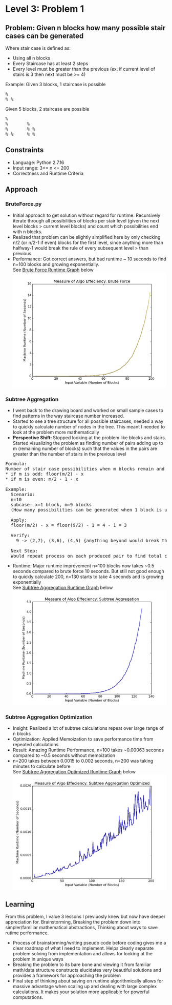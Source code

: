 # Level 3: Problem 1 #

## Problem: Given n blocks how many possible stair cases can be generated ##
Where stair case is defined as:
- Using all n blocks
- Every Staircase has at least 2 steps
- Every level must be greater than the previous (ex. if current level of stairs is 3 then next must be >= 4)

Example:
Given 3 blocks, 1 staircase is possible
<pre>
%
% %
</pre>
Given 5 blocks, 2 staircase are possible
<pre>
%       
%       %
%       % %
% %     % %
</pre>
## Constraints ##
- Language: Python 2.7.16
- Input range: 3<= n <= 200
- Correctness and Runtime Criteria
## Approach ##
### BruteForce.py ###
- Initial approach to get solution without regard for runtime. Recursively iterate through all possibilities of blocks per stair level (given the next level blocks > current level blocks) and count which possibilities end with n blocks.
- Realized that problem can be slightly simplified here by only checking n/2 (or n/2-1 if even) blocks for the first level, since anything more than halfway-1 would break the rule of every subsequent level > than previous
- Performance: Got correct answers, but bad runtime ~ 10 seconds to find n=100 blocks and growing exponentially.</br>
See [Brute Force Runtime Graph](1_BruteForce_Runtime.png) below </br>
![Brute Force Runtime Graph](1_BruteForce_Runtime.png) 
### Subtree Aggregation ###
- I went back to the drawing board and worked on small sample cases to find patterns in the way staircase number increased.
- Started to see a tree structure for all possible staircases, needed a way to quickly calculate number of nodes in the tree. This meant I needed to look at the problem more mathematically
- <b> Perspective Shift: </b> 
Stopped looking at the problem like blocks and stairs. Started visualizing the problem as finding number of pairs adding up to m (remaining number of blocks) such that the values in the pairs are greater than the number of stairs in the previous level
<pre>
Formula: 
Number of stair case possibilities when m blocks remain and previous stair level was x:
* if m is odd: floor(m/2) - x 
* if m is even: m/2 - 1 - x

Example:
  Scenario:
  n=10
  subcase: x=1 block, m=9 blocks 
  (How many possibilities can be generated when 1 block is used and 9 blocks remain)
  
  Apply:
  floor(m/2) - x = floor(9/2) - 1 = 4 - 1 = 3
  
  Verify:
    9 -> (2,7), (3,6), (4,5) {anything beyond would break the stair construction rule}
  
  Next Step:
  Would repeat process on each produced pair to find total child nodes under it
</pre>
- Runtime: Major runtime improvement n=100 blocks now takes ~0.5 seconds compared to brute force 10 seconds. But still not good enough to quickly calculate 200, n=130 starts to take 4 seconds and is growing exponentially</br>
See [Subtree Aggregation Runtime Graph](2_SubtreeAgg_Runtime.png) below </br>
![Subtree Aggregation Runtime Graph](2_SubtreeAgg_Runtime.png)
### Subtree Aggregation Optimization ###
- Insight: Realized a lot of subtree calculations repeat over large range of n blocks
- Optimization: Applied Memoization to save performance time from repeated calculations 
- Result: Amazing Runtime Performance, n=100 takes ~0.00063 seconds compared to ~0.5 seconds without memoization
- n=200 takes between 0.0015 to 0.002 seconds, n=200 was taking minutes to calculate before </br>
See [Subtree Aggregation Optimized Runtime Graph](3_SubtreeAggOptimized_Runtime.png) below </br>
![Subtree Aggregation Optimized Runtime Graph](3_SubtreeAggOptimized_Runtime.png)
## Learning ##
From this problem, I value 3 lessons I previuosly knew but now have deeper appreciation for. Brainstorming, Breaking the problem down into simpler/familiar mathematical abstractions, Thinking about ways to save rutime performance.
- Process of brainstorming/writing pseudo code before coding gives me a clear roadmap of what I need to implement. Helps clearly separate problem solving from implementation and allows for looking at the problem in unique ways
- Breaking the problem to its bare bone and viewing it from familiar math/data structure constructs elucidates very beautiful solutions and provides a framework for approaching the problem
- Final step of thinking about saving on runtime algorithmically allows for massive advantage when scaling up and dealing with large complex calculations. It makes your solution more applicable for powerful computations.
